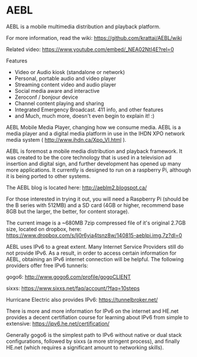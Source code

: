 AEBL
====

AEBL is a mobile multimedia distribution and playback platform.

For more information, read the wiki:  https://github.com/krattai/AEBL/wiki

Related video:  https://www.youtube.com/embed/_NEA02NtI4E?rel=0

Features
+ Video or Audio kiosk (standalone or network)
+ Personal, portable audio and video player
+ Streaming content video and audio player
+ Social media aware and interactive
+ Zeroconf / bonjour device
+ Channel content playing and sharing
+ Integrated Emergency Broadcast. 411 info, and other features
+ and Much, much more, doesn't even begin to explain it! :)

AEBL Mobile Media Player, changing how we consume media. AEBL is a media player and a digital media platform in use in the IHDN XPO network media system ( http://www.ihdn.ca/Xpo_VI.html ).

AEBL is foremost a mobile media distribution and playback framework.  It was created to be the core technology that is used in a television ad insertion and digital sign, and further development has opened up many more applications.  It currently is designed to run on a raspberry Pi, although it is being ported to other systems.

The AEBL blog is located here:
http://aeblm2.blogspot.ca/

For those interested in trying it out, you will need a Raspberry Pi (should be the B series with 512MB) and a SD card (4GB or higher, recommend base 8GB but the larger, the better, for content storage).

The current image is a ~680MB 7zip compressed file of it's original 2.7GB size, located on dropbox, here:
https://www.dropbox.com/s/lj0r6yia4tsnz8w/140815-aeblpi.img.7z?dl=0

AEBL uses IPv6 to a great extent.  Many Internet Service Providers still do not provide IPv6.  As a result, in order to access certain information for AEBL, obtaining an IPv6 internet connection will be helpful.  The following providers offer free IPv6 tunnerls:

gogo6:
http://www.gogo6.com/profile/gogoCLIENT

sixxs:
https://www.sixxs.net/faq/account/?faq=10steps

Hurricane Electric also provides IPv6:
https://tunnelbroker.net/

There is more and more information for IPv6 on the internet and HE.net provides a decent certifiation course for learning about IPv6 from simple to extensive:
https://ipv6.he.net/certification/

Generally gogo6 is the simplest path to IPv6 without native or dual stack configurations, followed by sixxs (a more stringent process), and finally HE.net (which requires a significant amount to networking skills).
